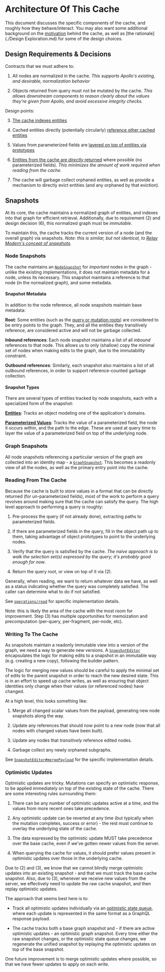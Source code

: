# Architecture Of This Cache

This document discusses the specific components of the cache, and roughly how they behave/interact.  You may also want some additional background on the [motivation](./Motivation.md) behind the cache, as well as [the rationale](./Design Exploration.md) for some of the design choices.


## Design Requirements & Decisions

Contracts that we must adhere to:

1. All nodes are normalized in the cache.  _This supports Apollo's existing, and desirable, normalization behavior_

2. Objects returned from query must not be mutated by the cache.  _This allows downstream components to reason clearly about the values they're given from Apollo, and avoid excessive integrity checks._

Design points:

3. [The cache indexes entities](./Design%20Exploration.md#entities)

4. Cached entities directly (potentially circularly) [reference other cached entities](./Design%20Exploration.md#normalized-graph-cache)

5. Values from parameterized fields are [layered on top of entities via prototypes](./Design%20Exploration.md#dealing-with-parameterized-fields)

6. [Entities from the cache are _directly_ returned](./Design%20Exploration.md#normalized-graph-cache) where possible (no parameterized fields).  _This minimizes the amount of work required when reading from the cache._

7. The cache will garbage collect orphaned entities, as well as provide a mechanism to directly evict entities (and any orphaned by that eviction).


## Snapshots

At its core, the cache maintains a normalized graph of entities, and indexes into that graph for efficient retrieval.  Additionally, due to requirement (2) and design decision (6), this normalized graph must be _immutable_.

To maintain this, the cache tracks the current version of a node (and the overall graph) via snapshots.  _Note: this is similar, but not identical, to [Relay Modern's concept of snapshots](https://github.com/facebook/relay/blob/master/packages/relay-runtime/ARCHITECTURE.md#example-data-flow-reading-and-observing-the-store)._


### Node Snapshots

The cache maintains an [`NodeSnapshot`](../src/NodeSnapshot.ts) for _important_ nodes in the graph - unlike the existing implementations, it does not maintain metadata for a node, unless its necessary.  This snapshot maintains a reference to that node (in the normalized graph), and some metadata.


#### Snapshot Metadata

In addition to the node reference, all node snapshots maintain base metadata:

**Root**: Some entities (such as the [query or mutation roots](http://facebook.github.io/graphql/#sec-Type-System)) are considered to be entry points to the graph.  They, and all the entities they transitively reference, are considered active and will not be garbage collected.

**Inbound references**: Each node snapshot maintains a list of all _inbound_ references to that node.  This allows us to only (shallow) copy the minimal set of nodes when making edits to the graph, due to the immutability constraint.

**Outbound references**: Similarly, each snapshot also maintains a list of all
outbound references, in order to support reference-counted garbage collection.


#### Snapshot Types

There are several types of entities tracked by node snapshots, each with a specialized form of the snapshot:

[**Entities**](../src/NodeSnapshot.ts#L38-L69): Tracks an object modeling one of the application's domains.

[**Parameterized Values**](../src/NodeSnapshot.ts#L71-L111): Tracks the value of a parameterized field, the node it occurs within, and the path to the edge.  These are used at query time to layer the value of a parameterized field on top of the underlying node.


### Graph Snapshots

All node snapshots referencing a particular version of the graph are collected into an identity map - a [`GraphSnapshot`](../src/GraphSnapshot.ts).  This becomes a readonly view of all the nodes, as well as the primary entry point into the cache.


### Reading From The Cache

Because the cache is built to store values in a format that can be directly returned (for un-parameterized fields), most of the work to perform a query revolves around making sure that the cache can satisfy the query.  The high level approach to performing a query is roughly:

1. Pre-process the query (if not already done), extracting paths to parameterized fields.

2. If there are parameterized fields in the query, fill in the object path up to them, taking advantage of object prototypes to point to the underlying nodes.

3. Verify that the query is satisfied by the cache.  _The naive approach is to walk the selection set(s) expressed by the query; it's probably good enough for now_.

4. Return the query root, or view on top of it via (2).

Generally, when reading, we want to return whatever data we have, as well as a status indicating whether the query was completely satisfied.  The caller can determine what to do if not satisfied.

See [`operations/read`](../src/operations/read.ts) for specific implementation details.

Note: this is likely the area of the cache with the most room for improvement.  Step (3) has multiple opportunities for memoization and precomputation (per-query, per-fragment, per-node, etc).


### Writing To The Cache

As snapshots maintain a readonly immutable view into a version of the graph, we need a way to generate new versions.  A [`SnapshotEditor`](../src/operations/SnapshotEditor.ts) encapsulates the logic for making edits to a snapshot in an immutable way (e.g. creating a new copy), following the builder pattern.

The logic for merging new values should be careful to apply the minimal set of edits to the parent snapshot in order to reach the new desired state.  This is in an effort to speed up cache writes, as well as ensuring that object identities only change when their values (or referenced nodes) have changed.

At a high level, this looks something like:

1. Merge all changed scalar values from the payload, generating new node snapshots along the way.

2. Update any references that should now point to a new node (now that all nodes with changed values have been built).

3. Update any nodes that _transitively_ reference edited nodes.

4. Garbage collect any newly orphaned subgraphs.

See [`SnapshotEditor#mergePayload`](../src/operations/SnapshotEditor.ts) for the specific implementation details.


### Optimistic Updates

Optimistic updates are tricky.  Mutations can specify an optimistic response, to be applied immediately on top of the existing state of the cache.  There are some interesting rules surrounding them:

1. There can be any number of optimistic updates active at a time, and the values from more recent ones take precedence.

2. Any optimistic update can be reverted at any time (but typically when the mutation completes, success or error) - the rest must continue to overlay the underlying state of the cache.

3. The data expressed by the optimistic update MUST take precedence over the base cache, even if we've gotten newer values from the server.

4. When querying the cache for values, it should prefer values present in optimistic updates over those in the underlying cache.

Due to (2) and (3), we know that we cannot blindly merge optimistic updates into an existing snapshot - and that we must track the base cache snapshot.  Also, due to (3), whenever we receive new values from the server, we effectively need to update the raw cache snapshot, and then replay optimistic updates.

The approach that seems best here is to:

* Track all optimistic updates individually via an [optimistic state queue](../src/OptimisticUpdateQueue.ts), where each update is represented in the same format as a GraphQL response payload.

* The cache tracks both a base graph snapshot and - if there are active optimistic updates - an optimistic graph snapshot.  Every time either the raw snapshot changes, or the optimistic state queue changes, we regenerate the unified snapshot by replaying the optimistic updates on top of the base snapshot.

One future improvement is to merge optimistic updates where possible, so that we have fewer updates to apply on each write.
